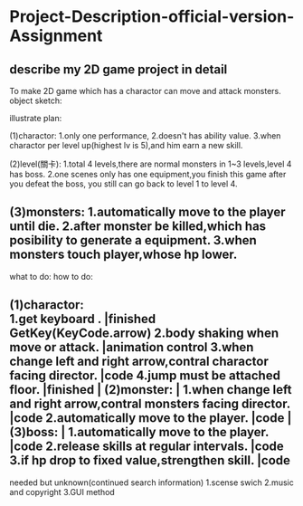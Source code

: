 # Project-Description-official-version-Assignment
describe my 2D game project in detail
---------------------------------------------------
To make 2D game which has a charactor can move and attack monsters.
object sketch:

illustrate plan:

(1)charactor:
             1.only one performance,
             2.doesn't has ability value.
             3.when charactor per level up(highest lv is 5),and him  earn a new skill.

(2)level(關卡):
               1.total 4 levels,there are normal monsters in 1~3 levels,level 4 has boss.
               2.one scenes only has one equipment,you finish this game after you defeat the boss,
               you still can go back to level 1 to level 4.

(3)monsters:
            1.automatically move to the player until die.
            2.after monster be killed,which has posibility to generate a equipment.
            3.when monsters touch player,whose hp lower.
--------------------------------------------------------------------------------------------------------------
what to do:                                                                          how to do:
                                                                                    
(1)charactor:                                                                         
             1.get keyboard .                                                        |finished GetKey(KeyCode.arrow)
             2.body shaking when move or attack.                                     |animation control
             3.when change left and right arrow,contral charactor facing director.   |code
             4.jump must be attached floor.                                          |finished
                                                                                     |
(2)monster:                                                                          |
           1.when change left and right arrow,contral monsters facing director.      |code
           2.automatically move to the player.                                       |code
                                                                                     |
(3)boss:                                                                             |
        1.automatically move to the player.                                          |code
        2.release skills at regular intervals.                                       |code
        3.if hp drop to fixed value,strengthen skill.                                |code
----------------------------------------------------------------------------------------------------------------
needed but unknown(continued search information)
1.scense swich
2.music and copyright
3.GUI method
